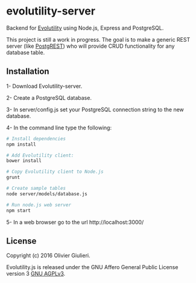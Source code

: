 # evolutility-server

Backend for [Evolutility](http://evoluteur.github.io/evolutility/index.html) using Node.js, Express and PostgreSQL.

This project is still a work in progress. The goal is to make a generic REST server (like [PostgREST](http://postgrest.com)) who will provide CRUD functionality 
for any database table.


## Installation

1- Download Evolutility-server.

2- Create a PostgreSQL database.

3- In server/config.js set your PostgreSQL connection string to the new database.

4- In the command line type the following:

```bash
# Install dependencies
npm install

# Add Evolutility client:
bower install

# Copy Evolutility client to Node.js
grunt

# Create sample tables
node server/models/database.js

# Run node.js web server
npm start

```

5- In a web browser go to the url http://localhost:3000/


## License

Copyright (c) 2016 Olivier Giulieri.

Evolutility.js is released under the GNU Affero General Public License version 3 [GNU AGPLv3](http://www.gnu.org/licenses/agpl-3.0.html).
